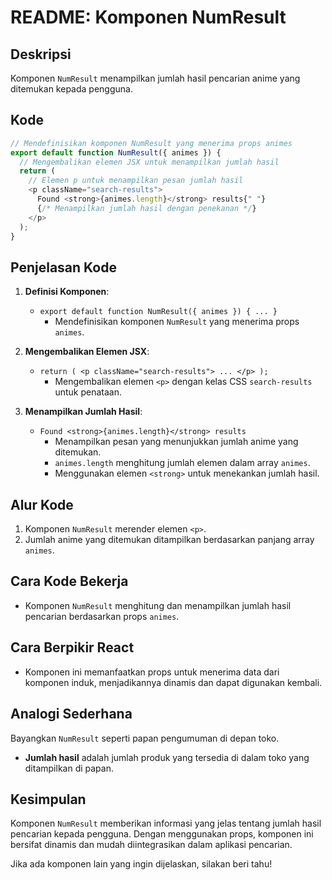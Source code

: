 # README: Komponen NumResult

## Deskripsi

Komponen `NumResult` menampilkan jumlah hasil pencarian anime yang ditemukan kepada pengguna.

## Kode

```javascript
// Mendefinisikan komponen NumResult yang menerima props animes
export default function NumResult({ animes }) {
  // Mengembalikan elemen JSX untuk menampilkan jumlah hasil
  return (
    // Elemen p untuk menampilkan pesan jumlah hasil
    <p className="search-results">
      Found <strong>{animes.length}</strong> results{" "}
      {/* Menampilkan jumlah hasil dengan penekanan */}
    </p>
  );
}
```

## Penjelasan Kode

1. **Definisi Komponen**:

   - `export default function NumResult({ animes }) { ... }`
     - Mendefinisikan komponen `NumResult` yang menerima props `animes`.

2. **Mengembalikan Elemen JSX**:

   - `return ( <p className="search-results"> ... </p> );`
     - Mengembalikan elemen `<p>` dengan kelas CSS `search-results` untuk penataan.

3. **Menampilkan Jumlah Hasil**:
   - `Found <strong>{animes.length}</strong> results`
     - Menampilkan pesan yang menunjukkan jumlah anime yang ditemukan.
     - `animes.length` menghitung jumlah elemen dalam array `animes`.
     - Menggunakan elemen `<strong>` untuk menekankan jumlah hasil.

## Alur Kode

1. Komponen `NumResult` merender elemen `<p>`.
2. Jumlah anime yang ditemukan ditampilkan berdasarkan panjang array `animes`.

## Cara Kode Bekerja

- Komponen `NumResult` menghitung dan menampilkan jumlah hasil pencarian berdasarkan props `animes`.

## Cara Berpikir React

- Komponen ini memanfaatkan props untuk menerima data dari komponen induk, menjadikannya dinamis dan dapat digunakan kembali.

## Analogi Sederhana

Bayangkan `NumResult` seperti papan pengumuman di depan toko.

- **Jumlah hasil** adalah jumlah produk yang tersedia di dalam toko yang ditampilkan di papan.

## Kesimpulan

Komponen `NumResult` memberikan informasi yang jelas tentang jumlah hasil pencarian kepada pengguna. Dengan menggunakan props, komponen ini bersifat dinamis dan mudah diintegrasikan dalam aplikasi pencarian.

Jika ada komponen lain yang ingin dijelaskan, silakan beri tahu!
